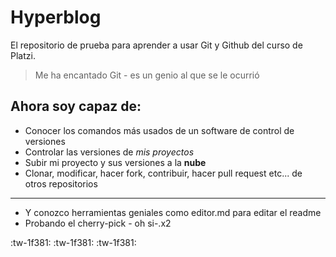 # Hyperblog
El repositorio de prueba para aprender a usar Git y Github del curso de Platzi.

> Me ha encantado Git - es un genio al que se le ocurrió

## Ahora soy capaz de:
- Conocer los comandos más usados de un software de control de versiones
- Controlar las versiones de *mis proyectos*
- Subir mi proyecto y sus versiones a la **nube**
- Clonar, modificar, hacer fork, contribuir, hacer pull request etc... de otros repositorios
------------
- Y conozco herramientas geniales como editor.md para editar el readme
- Probando el cherry-pick - oh si-.x2

:tw-1f381: :tw-1f381: :tw-1f381: